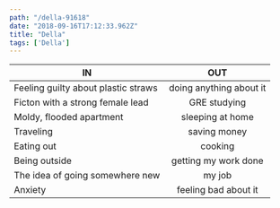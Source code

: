 ```yaml
---
path: "/della-91618"
date: "2018-09-16T17:12:33.962Z"
title: "Della"
tags: ['Della']
---
```


| IN            | OUT           | 
| ------------- |:-------------:| 
Feeling guilty about plastic straws  |  doing anything about it 
Ficton with a strong female lead  |  GRE studying
Moldy, flooded apartment  |  sleeping at home
Traveling  |  saving money
Eating out  |  cooking
Being outside  |  getting my work done
The idea of going somewhere new  |  my job
Anxiety |  feeling bad about it

